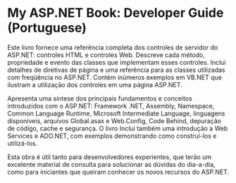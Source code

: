 # My ASP.NET Book: Developer Guide (Portuguese)
Este livro fornece uma referência completa dos controles de servidor do ASP.NET: controles HTML e controles Web. Descreve cada método, propriedade e evento das classes que implementam esses controles. Inclui detalhes de diretivas de página e uma referência para as classes utilizadas com freqüência no ASP.NET. Contém inúmeros exemplos em VB.NET que ilustram a utilização dos controles em uma página ASP.NET.

Apresenta uma síntese dos principais fundamentos e conceitos introduzidos com o ASP.NET: Framework .NET, Assembly, Namespace, Common Language Runtime, Microsoft Intermediate Language, linguagens disponíveis, arquivos Global.asax e Web.Config, Code Behind, depuração de código, cache e segurança. O livro Inclui também uma introdução a Web Services e ADO.NET, com exemplos demonstrando como construí-los e utilizá-los.

Esta obra é útil tanto para desenvolvedores experientes, que terão um excelente material de consulta para solucionar as dúvidas do dia-a-dia, como para iniciantes que queiram conhecer os novos recursos do ASP.NET.

